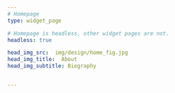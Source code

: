```yaml
---
# Homepage
type: widget_page

# Homepage is headless, other widget pages are not.
headless: true

head_img_src:  img/design/home_fig.jpg
head_img_title:  About
head_img_subtitle: Biography


---
```

